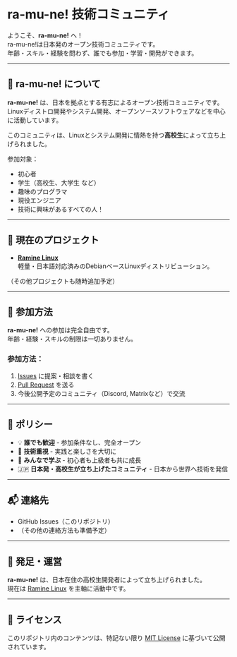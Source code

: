 # ra-mu-ne! 技術コミュニティ

ようこそ、**ra-mu-ne!** へ！  
ra-mu-ne!は日本発のオープン技術コミュニティです。  
年齢・スキル・経験を問わず、誰でも参加・学習・開発ができます。

---

## 🎯 ra-mu-ne! について

**ra-mu-ne!** は、日本を拠点とする有志によるオープン技術コミュニティです。  
Linuxディストロ開発やシステム開発、オープンソースソフトウェアなどを中心に活動しています。  

このコミュニティは、Linuxとシステム開発に情熱を持つ**高校生**によって立ち上げられました。

参加対象：

- 初心者
- 学生（高校生、大学生 など）
- 趣味のプログラマ
- 現役エンジニア
- 技術に興味があるすべての人！

---

## 🚀 現在のプロジェクト

- **[Ramine Linux](https://github.com/ra-mu-ne/ramine)**  
  軽量・日本語対応済みのDebianベースLinuxディストリビューション。

（その他プロジェクトも随時追加予定）

---

## 🤝 参加方法

**ra-mu-ne!** への参加は完全自由です。  
年齢・経験・スキルの制限は一切ありません。

### 参加方法：
1. [Issues](https://github.com/ra-mu-ne/ra-mu-ne/issues) に提案・相談を書く
2. [Pull Request](https://github.com/ra-mu-ne/ra-mu-ne/pulls) を送る
3. 今後公開予定のコミュニティ（Discord, Matrixなど）で交流

---

## 📜 ポリシー

- 💡 **誰でも歓迎** - 参加条件なし、完全オープン
- 🔧 **技術重視** - 実践と楽しさを大切に
- 🌱 **みんなで学ぶ** - 初心者も上級者も共に成長
- 🇯🇵 **日本発・高校生が立ち上げたコミュニティ** - 日本から世界へ技術を発信

---

## 📬 連絡先

- GitHub Issues（このリポジトリ）
- （その他の連絡方法も準備予定）

---

## 🙏 発足・運営

**ra-mu-ne!** は、日本在住の高校生開発者によって立ち上げられました。  
現在は [Ramine Linux](https://github.com/ra-mu-ne/ramine) を主軸に活動中です。

---

## 📄 ライセンス

このリポジトリ内のコンテンツは、特記ない限り [MIT License](LICENSE) に基づいて公開されています。
